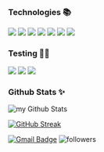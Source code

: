 ### Technologies 📚

<img src="https://img.shields.io/badge/TypeScript-007ACC?style=for-the-badge&logo=typescript&logoColor=white" /> <img src="https://img.shields.io/badge/JavaScript-F7DF1E?style=for-the-badge&logo=javascript&logoColor=black" /> <img src="https://img.shields.io/badge/React-20232A?style=for-the-badge&logo=react&logoColor=61DAFB" /> <img src="https://img.shields.io/badge/styled--components-DB7093?style=for-the-badge&logo=styled-components&logoColor=white" /> <img src="https://img.shields.io/badge/Material%20UI-007FFF?style=for-the-badge&logo=mui&logoColor=white" /> <img src="https://img.shields.io/badge/next.js-000000?style=for-the-badge&logo=nextdotjs&logoColor=white" /> <img src="https://img.shields.io/badge/Apollo%20GraphQL-311C87?&style=for-the-badge&logo=Apollo%20GraphQL&logoColor=white" /> 

### Testing 👩‍🔬

<img src="https://img.shields.io/badge/Jest-C21325?style=for-the-badge&logo=jest&logoColor=white" /> <img src="https://img.shields.io/badge/Playwright-45ba4b?style=for-the-badge&logo=Playwright&logoColor=white" /> <img src="https://img.shields.io/badge/Cypress-17202C?style=for-the-badge&logo=cypress&logoColor=white" />

### Github Stats ✨

<img align="center" src="https://github-readme-stats.vercel.app/api?username=VeraKutyavina&include_all_commits=true&count_private=true&show_icons=true&line_height=20&title_color=c6a98e&icon_color=c6a98e&text_color=E6E6E6&bg_color=0,000000,745048" alt="my Github Stats"/>

[![GitHub Streak](https://streak-stats.demolab.com?user=VeraKutyavina&card_width=467)](https://git.io/streak-stats)

[![Gmail Badge](https://img.shields.io/badge/-verakut9@gmail.com-c14438?style=flat&logo=Gmail&logoColor=white)](mailto:verakut9@gmail.com "Connect via Email") <img alt="followers" src="https://img.shields.io/github/followers/VeraKutyavina?label=Followers&style=social">


<!--
**VeraKutyavina/VeraKutyavina** is a ✨ _special_ ✨ repository because its `README.md` (this file) appears on your GitHub profile.

Here are some ideas to get you started:

- 🔭 I’m currently working on ...
- 🌱 I’m currently learning ...
- 👯 I’m looking to collaborate on ...
- 🤔 I’m looking for help with ...
- 💬 Ask me about ...
- 📫 How to reach me: ...
- 😄 Pronouns: ...
- ⚡ Fun fact: ...
-->
